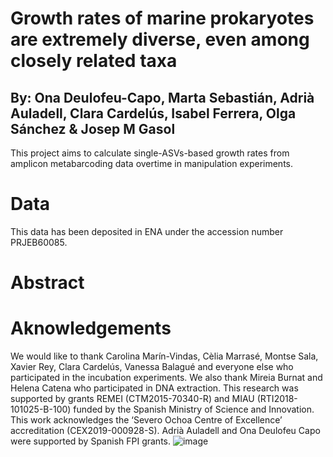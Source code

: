 # Growth rates of marine prokaryotes are extremely diverse, even among closely related taxa
## By: Ona Deulofeu-Capo,  Marta Sebastián, Adrià Auladell, Clara Cardelús, Isabel Ferrera, Olga Sánchez & Josep M Gasol

This project aims to calculate single-ASVs-based growth rates from amplicon metabarcoding data overtime in manipulation experiments.

# Data 
This data has been deposited in ENA under the accession number PRJEB60085.

# Abstract


# Aknowledgements

We would like to thank Carolina Marín-Vindas, Cèlia Marrasé, Montse Sala, Xavier Rey, Clara Cardelús, Vanessa Balagué and everyone else who participated in the incubation experiments. We also thank Mireia Burnat and Helena Catena who participated in DNA extraction. This research was supported by grants REMEI (CTM2015-70340-R) and MIAU (RTI2018-101025-B-100) funded by the Spanish Ministry of Science and Innovation. This work acknowledges the ‘Severo Ochoa Centre of Excellence’ accreditation (CEX2019-000928-S). Adrià Auladell and Ona Deulofeu Capo were supported by Spanish FPI grants.
![image](https://user-images.githubusercontent.com/85949575/229521840-32f79c5a-9763-4ae1-9868-7e7b5ea0913c.png)


